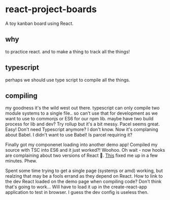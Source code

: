# react-project-boards
A toy kanban board using React.

## why
to practice react. and to make a thing to track all the things!

## typescript
perhaps we should use type script to compile all the things.


## compiling
my goodness it's the wild west out there.
typescript can only compile two module systems to a single file.. so can't use that for development
as we want to use to commonjs or ES6 for our npm lib. maybe have two build process for lib and dev?
Try rollup but it's a bit messy. Pacel seems great. Easy! Don't need Typescript anymore? I don't know.
Now it's complaning about Babel. I didn't want to use Babel! Is parcel requiring it?

Finally got my componenet loading into another demo app! Compiled my source with TSC into ES6 and it just worked?!
Woohoo. Oh wait - now hooks are complaining about two versions of React 🤯. [This](https://reactjs.org/warnings/invalid-hook-call-warning.html) fixed me up in a few minutes. Phew.

Spent some time trying to get a single page (systemjs or amd) working, but realzing that may be a fools errand
as they depend on React. How to link to the dev React loaded on the demo page when compiling code? Don't think
that's going to work... Will have to load it up in the create-react-app application to test in browser. I guess the dev config is useless then.